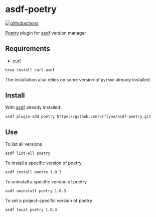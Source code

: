 # asdf-poetry

[![githubactions](https://github.com/crflynn/asdf-poetry/workflows/build/badge.svg)](https://github.com/crflynn/asdf-poetry/actions)

[Poetry](https://github.com/python-poetry/poetry) plugin for [asdf](https://github.com/asdf-vm/asdf) version manager

## Requirements

* [curl](https://curl.haxx.se/)

```bash
brew install curl asdf
```

The installation also relies on some version of `python` already installed.

## Install

With [asdf](https://asdf-vm.com/) already installed:

```
asdf plugin-add poetry https://github.com/crflynn/asdf-poetry.git
```

## Use

To list all versions

```bash
asdf list-all poetry
```

To install a specific version of poetry

```bash
asdf install poetry 1.0.3
```

To uninstall a specific version of poetry

```bash
asdf uninstall poetry 1.0.3
```

To set a project-specific version of poetry

```bash
asdf local poetry 1.0.3
```
